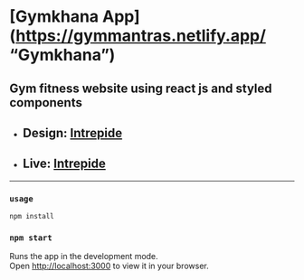 # [Gymkhana App](https://gymmantras.netlify.app/  “Gymkhana”)
## Gym fitness website using react js and styled components

- ## Design: [Intrepide](https://www.figma.com/file/cWhpA7Pyx2Ytrb4EFP1CFF/Intrepide?node-id=0%3A1)
- ## Live: [Intrepide](https://intrepide.netlify.app/)

---

### `usage`

```npm
npm install
```

### `npm start`

Runs the app in the development mode.\
Open [http://localhost:3000](http://localhost:3000) to view it in your browser.
